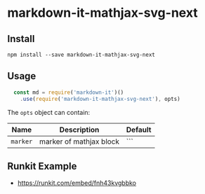 # markdown-it-mathjax-svg-next

## Install

```
npm install --save markdown-it-mathjax-svg-next
```

## Usage

```js
  const md = require('markdown-it')()
    .use(require('markdown-it-mathjax-svg-next'), opts)
```

The `opts` object can contain:

Name              | Description                                                    | Default
------------------|----------------------------------------------------------------|-----------------------------------
`marker` | marker of mathjax block | ```

## Runkit Example
* https://runkit.com/embed/fnh43kvgbbko